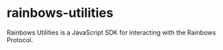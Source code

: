 # rainbows-utilities
Rainbows Utilities is a JavaScript SDK for interacting with the Rainbows Protocol.
